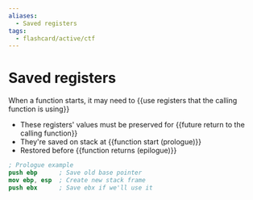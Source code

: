 ```yaml
---
aliases:
  - Saved registers
tags:
  - flashcard/active/ctf
---
```


# Saved registers

When a function starts, it may need to {{use registers that the calling function is using}} <!--SR:!2024-12-17,3,250-->

- These registers' values must be preserved for {{future return to the calling function}}
- They're saved on stack at {{function start (prologue)}}
- Restored before {{function returns (epilogue)}}
```nasm
; Prologue example
push ebp      ; Save old base pointer
mov ebp, esp  ; Create new stack frame
push ebx      ; Save ebx if we'll use it
```
<!--SR:!2024-12-17,3,248!2024-12-17,3,245!2024-12-17,3,243-->

  